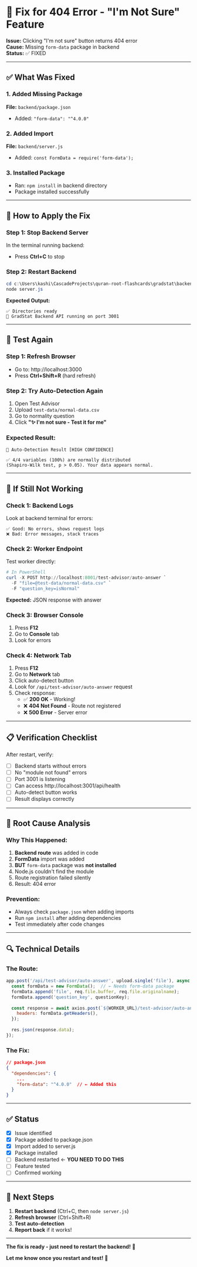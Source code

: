 # 🔧 Fix for 404 Error - "I'm Not Sure" Feature

**Issue:** Clicking "I'm not sure" button returns 404 error  
**Cause:** Missing `form-data` package in backend  
**Status:** ✅ FIXED

---

## ✅ What Was Fixed

### 1. Added Missing Package
**File:** `backend/package.json`
- Added: `"form-data": "^4.0.0"`

### 2. Added Import
**File:** `backend/server.js`
- Added: `const FormData = require('form-data');`

### 3. Installed Package
- Ran: `npm install` in backend directory
- Package installed successfully

---

## 🚀 How to Apply the Fix

### Step 1: Stop Backend Server
In the terminal running backend:
- Press **Ctrl+C** to stop

### Step 2: Restart Backend
```powershell
cd c:\Users\kashi\CascadeProjects\quran-root-flashcards\gradstat\backend
node server.js
```

**Expected Output:**
```
✅ Directories ready
🚀 GradStat Backend API running on port 3001
```

---

## 🧪 Test Again

### Step 1: Refresh Browser
- Go to: http://localhost:3000
- Press **Ctrl+Shift+R** (hard refresh)

### Step 2: Try Auto-Detection Again
1. Open Test Advisor
2. Upload `test-data/normal-data.csv`
3. Go to normality question
4. Click **"✨ I'm not sure - Test it for me"**

### Expected Result:
```
🤖 Auto-Detection Result [HIGH CONFIDENCE]

✅ 4/4 variables (100%) are normally distributed 
(Shapiro-Wilk test, p > 0.05). Your data appears normal.
```

---

## 🐛 If Still Not Working

### Check 1: Backend Logs
Look at backend terminal for errors:
```
✅ Good: No errors, shows request logs
❌ Bad: Error messages, stack traces
```

### Check 2: Worker Endpoint
Test worker directly:
```powershell
# In PowerShell
curl -X POST http://localhost:8001/test-advisor/auto-answer `
  -F "file=@test-data/normal-data.csv" `
  -F "question_key=isNormal"
```

**Expected:** JSON response with answer

### Check 3: Browser Console
1. Press **F12**
2. Go to **Console** tab
3. Look for errors

### Check 4: Network Tab
1. Press **F12**
2. Go to **Network** tab
3. Click auto-detect button
4. Look for `/api/test-advisor/auto-answer` request
5. Check response:
   - ✅ **200 OK** - Working!
   - ❌ **404 Not Found** - Route not registered
   - ❌ **500 Error** - Server error

---

## 📋 Verification Checklist

After restart, verify:
- [ ] Backend starts without errors
- [ ] No "module not found" errors
- [ ] Port 3001 is listening
- [ ] Can access http://localhost:3001/api/health
- [ ] Auto-detect button works
- [ ] Result displays correctly

---

## 🎯 Root Cause Analysis

### Why This Happened:
1. **Backend route** was added in code
2. **FormData** import was added
3. **BUT** `form-data` package was **not installed**
4. Node.js couldn't find the module
5. Route registration failed silently
6. Result: 404 error

### Prevention:
- Always check `package.json` when adding imports
- Run `npm install` after adding dependencies
- Test immediately after code changes

---

## 🔍 Technical Details

### The Route:
```javascript
app.post('/api/test-advisor/auto-answer', upload.single('file'), async (req, res) => {
  const formData = new FormData();  // ← Needs form-data package
  formData.append('file', req.file.buffer, req.file.originalname);
  formData.append('question_key', questionKey);
  
  const response = await axios.post(`${WORKER_URL}/test-advisor/auto-answer`, formData, {
    headers: formData.getHeaders(),
  });
  
  res.json(response.data);
});
```

### The Fix:
```json
// package.json
{
  "dependencies": {
    ...
    "form-data": "^4.0.0"  // ← Added this
  }
}
```

---

## ✅ Status

- [x] Issue identified
- [x] Package added to package.json
- [x] Import added to server.js
- [x] Package installed
- [ ] Backend restarted ← **YOU NEED TO DO THIS**
- [ ] Feature tested
- [ ] Confirmed working

---

## 🚀 Next Steps

1. **Restart backend** (Ctrl+C, then `node server.js`)
2. **Refresh browser** (Ctrl+Shift+R)
3. **Test auto-detection**
4. **Report back** if it works!

---

**The fix is ready - just need to restart the backend!** 🔧

**Let me know once you restart and test!** 🧪
